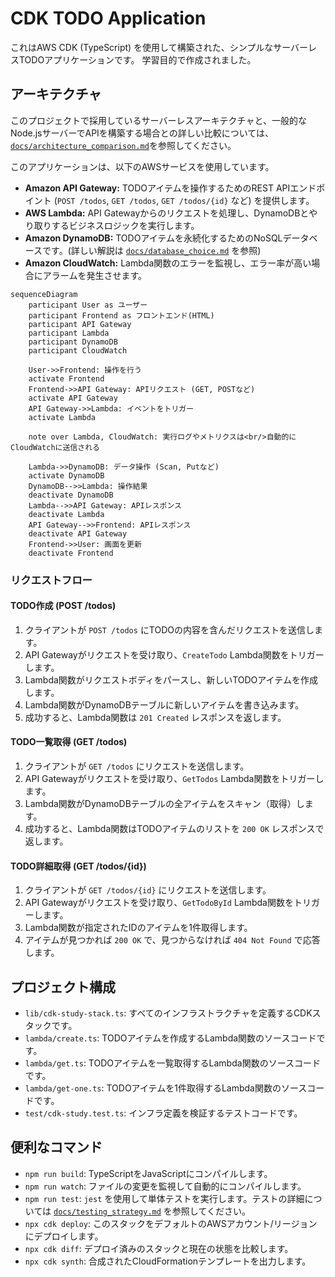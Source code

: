 # CDK TODO Application

これはAWS CDK (TypeScript) を使用して構築された、シンプルなサーバーレスTODOアプリケーションです。
学習目的で作成されました。

## アーキテクチャ

このプロジェクトで採用しているサーバーレスアーキテクチャと、一般的なNode.jsサーバーでAPIを構築する場合との詳しい比較については、[`docs/architecture_comparison.md`](docs/architecture_comparison.md)を参照してください。

このアプリケーションは、以下のAWSサービスを使用しています。

- **Amazon API Gateway:** TODOアイテムを操作するためのREST APIエンドポイント (`POST /todos`, `GET /todos`, `GET /todos/{id}` など) を提供します。
- **AWS Lambda:** API Gatewayからのリクエストを処理し、DynamoDBとやり取りするビジネスロジックを実行します。
- **Amazon DynamoDB:** TODOアイテムを永続化するためのNoSQLデータベースです。(詳しい解説は [`docs/database_choice.md`](docs/database_choice.md) を参照)
- **Amazon CloudWatch:** Lambda関数のエラーを監視し、エラー率が高い場合にアラームを発生させます。

```mermaid
sequenceDiagram
    participant User as ユーザー
    participant Frontend as フロントエンド(HTML)
    participant API Gateway
    participant Lambda
    participant DynamoDB
    participant CloudWatch

    User->>Frontend: 操作を行う
    activate Frontend
    Frontend->>API Gateway: APIリクエスト (GET, POSTなど)
    activate API Gateway
    API Gateway->>Lambda: イベントをトリガー
    activate Lambda

    note over Lambda, CloudWatch: 実行ログやメトリクスは<br/>自動的にCloudWatchに送信される

    Lambda->>DynamoDB: データ操作 (Scan, Putなど)
    activate DynamoDB
    DynamoDB-->>Lambda: 操作結果
    deactivate DynamoDB
    Lambda-->>API Gateway: APIレスポンス
    deactivate Lambda
    API Gateway-->>Frontend: APIレスポンス
    deactivate API Gateway
    Frontend->>User: 画面を更新
    deactivate Frontend
```

### リクエストフロー

#### TODO作成 (POST /todos)
1.  クライアントが `POST /todos` にTODOの内容を含んだリクエストを送信します。
2.  API Gatewayがリクエストを受け取り、`CreateTodo` Lambda関数をトリガーします。
3.  Lambda関数がリクエストボディをパースし、新しいTODOアイテムを作成します。
4.  Lambda関数がDynamoDBテーブルに新しいアイテムを書き込みます。
5.  成功すると、Lambda関数は `201 Created` レスポンスを返します。

#### TODO一覧取得 (GET /todos)
1.  クライアントが `GET /todos` にリクエストを送信します。
2.  API Gatewayがリクエストを受け取り、`GetTodos` Lambda関数をトリガーします。
3.  Lambda関数がDynamoDBテーブルの全アイテムをスキャン（取得）します。
4.  成功すると、Lambda関数はTODOアイテムのリストを `200 OK` レスポンスで返します。

#### TODO詳細取得 (GET /todos/{id})
1.  クライアントが `GET /todos/{id}` にリクエストを送信します。
2.  API Gatewayがリクエストを受け取り、`GetTodoById` Lambda関数をトリガーします。
3.  Lambda関数が指定されたIDのアイテムを1件取得します。
4.  アイテムが見つかれば `200 OK` で、見つからなければ `404 Not Found` で応答します。

## プロジェクト構成

- `lib/cdk-study-stack.ts`: すべてのインフラストラクチャを定義するCDKスタックです。
- `lambda/create.ts`: TODOアイテムを作成するLambda関数のソースコードです。
- `lambda/get.ts`: TODOアイテムを一覧取得するLambda関数のソースコードです。
- `lambda/get-one.ts`: TODOアイテムを1件取得するLambda関数のソースコードです。
- `test/cdk-study.test.ts`: インフラ定義を検証するテストコードです。

## 便利なコマンド

* `npm run build`: TypeScriptをJavaScriptにコンパイルします。
* `npm run watch`: ファイルの変更を監視して自動的にコンパイルします。
* `npm run test`: `jest` を使用して単体テストを実行します。テストの詳細については [`docs/testing_strategy.md`](docs/testing_strategy.md) を参照してください。
* `npx cdk deploy`: このスタックをデフォルトのAWSアカウント/リージョンにデプロイします。
* `npx cdk diff`: デプロイ済みのスタックと現在の状態を比較します。
* `npx cdk synth`: 合成されたCloudFormationテンプレートを出力します。